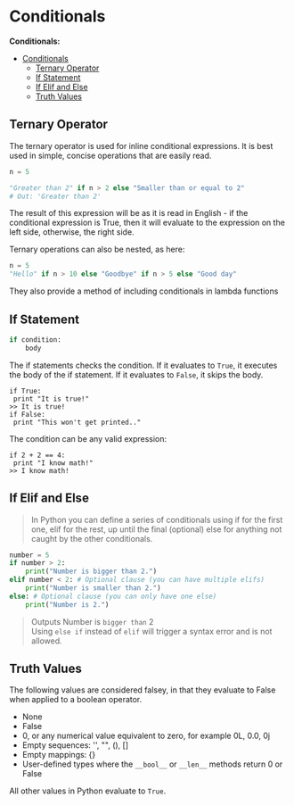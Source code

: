 # Conditionals

**Conditionals:**
- [Conditionals](#conditionals)
  - [Ternary Operator](#ternary-operator)
  - [If Statement](#if-statement)
  - [If Elif and Else](#if-elif-and-else)
  - [Truth Values](#truth-values)


Ternary Operator
---
The ternary operator is used for inline conditional expressions. It is best used in simple, concise operations that are
easily read.
```python
n = 5

"Greater than 2" if n > 2 else "Smaller than or equal to 2"
# Out: 'Greater than 2'
```
The result of this expression will be as it is read in English - if the conditional expression is True, then it will evaluate to the expression on the left side, otherwise, the right side.

Ternary operations can also be nested, as here:
```python
n = 5
"Hello" if n > 10 else "Goodbye" if n > 5 else "Good day"
```
They also provide a method of including conditionals in lambda functions

If Statement
--- 
```python
if condition:
    body
```
The if statements checks the condition. If it evaluates to `True`, it executes the body of the if statement. If it
evaluates to `False`, it skips the body.
```console
if True:
 print "It is true!"
>> It is true!
if False:
 print "This won't get printed.."
```
The condition can be any valid expression:
```console
if 2 + 2 == 4:
 print "I know math!"
>> I know math!
```


If Elif and Else
---
> In Python you can define a series of conditionals using if for the first one, elif for the rest, up until the final (optional) else for anything not caught by the other conditionals.
```python
number = 5
if number > 2:
    print("Number is bigger than 2.")
elif number < 2: # Optional clause (you can have multiple elifs)
    print("Number is smaller than 2.")
else: # Optional clause (you can only have one else)
    print("Number is 2.")
```
> Outputs Number is `bigger than` 2   
> Using `else if` instead of `elif` will trigger a syntax error and is not allowed.

Truth Values
---
The following values are considered falsey, in that they evaluate to False when applied to a boolean operator.
- None
- False
- 0, or any numerical value equivalent to zero, for example 0L, 0.0, 0j
- Empty sequences: '', "", (), []
- Empty mappings: {}
- User-defined types where the `__bool__` or `__len__` methods return 0 or False

All other values in Python evaluate to `True`.
